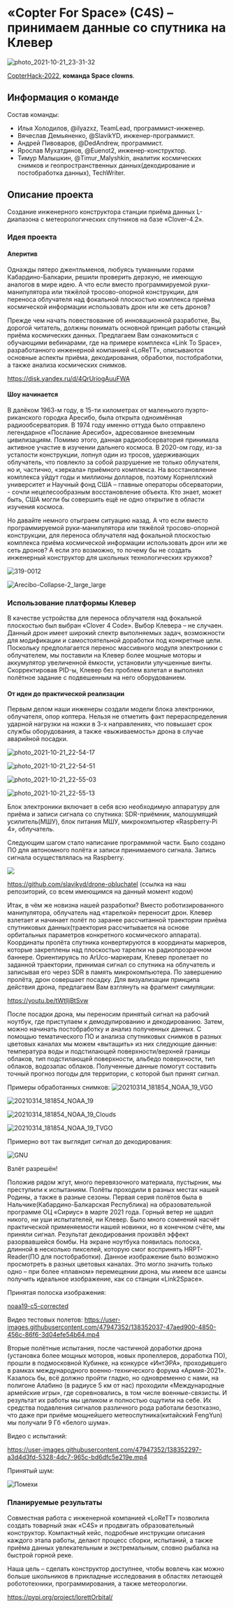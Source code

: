 # «Copter For Space» (C4S) – принимаем данные со спутника на Клевер

![photo_2021-10-21_23-31-32](https://user-images.githubusercontent.com/47947352/138352446-7de92214-5b4c-4931-bc27-a6fdcf466a86.jpg)

[CopterHack-2022](copterhack2022.md), **команда Space clowns**.

## Информация о команде

Состав команды:

* Илья Холодилов, @ilyazxz, TeamLead, программист-инженер.
* Вячеслав Демьяненко, @SlavikYD, инженер-программист.
* Андрей Пивоваров, @DedAndrew, программист.
* Ярослав Мухатдинов, @Euenot2, инженер-конструктор.
* Тимур Малышкин, @Timur_Malyshkin, аналитик космических снимков и геопространственных данных(декодирование и постобработка данных), TechWriter.

## Описание проекта

Создание инженерного конструктора станции приёма данных L-диапазона с метеорологических спутников на базе «Clover-4.2».

### Идея проекта

#### Аперитив

Однажды пятеро джентльменов, любуясь туманными горами Кабардино-Балкарии, решили проверить дерзкую, не имеющую аналогов в мире идею. А что если вместо программируемой руки-манипулятора или тяжёлой тросово-опорной конструкции, для переноса облучателя над фокальной плоскостью комплекса приёма космической информации использовать дрон или же сеть дронов?

Прежде чем начать повествование об инновационной разработке, Вы, дорогой читатель, должны понимать основной принцип работы станций приёма космических данных. Предлагаем Вам ознакомиться с обучающими вебинарами, где на примере комплекса «Link To Space», разработанного инженерной компанией «LoReTT», описываются основные аспекты приёма, декодирования, обработки, постобработки, а также анализа космических снимков.

https://disk.yandex.ru/d/4QrUriogAuuFWA

#### Шоу начинается

В далёком 1963-м году, в 15-ти километрах от маленького пуэрто-риканского городка Аресибо, была открыта одноимённая радиообсерватория. В 1974 году именно оттуда было отправлено легендарное «Послание Аресибо», адресованное внеземным цивилизациям. Помимо этого, данная радиообсерватория принимала активное участие в изучении дальнего космоса. В 2020-ом году, из-за усталости конструкции, лопнул один из тросов, удерживающих облучатель, что повлекло за собой разрушение не только облучателя, но и, частично, «зеркала» приёмного комплекса. На восстановление комплекса уйдут годы и миллионы долларов, поэтому Корнеллский университет и Научный фонд США – главные операторы обсерватории, - сочли нецелесообразным восстановление объекта. Кто знает, может быть, США могли бы совершить ещё не одно открытие в области изучения космоса.

Но давайте немного отыграем ситуацию назад. А что если вместо программируемой руки-манипулятора или тяжёлой тросово-опорной конструкции, для переноса облучателя над фокальной плоскостью комплекса приёма космической информации использовать дрон или же сеть дронов? А если это возможно, то почему бы не создать инженерный конструктор для школьных технологических кружков?

![319-0012](https://user-images.githubusercontent.com/47947352/138347210-ea272770-aa35-47db-b881-f89db687c265.jpg)

![Arecibo-Collapse-2_large_large](https://user-images.githubusercontent.com/47947352/138347221-f6834411-1f6c-4ab9-b74f-bbb5566a0dbf.jpg)

### Использование платформы Клевер

В качестве устройства для переноса облучателя над фокальной плоскостью был выбран «Clover 4 Code». Выбор Клевера – не случаен. Данный дрон имеет широкий спектр выполняемых задач, возможности для модификации и самостоятельной доработки под конкретные цели. Поскольку предполагается перенос массивного модуля электроники с облучателем, мы поставили на Клевер более мощные моторы и аккумулятор увеличенной ёмкости, установили улучшенные винты. Скорректировав PID-ы, Клевер без проблем взлетал и выполнял полётное задание с подвешенным на него оборудованием.

#### От идеи до практической реализации

Первым делом наши инженеры создали модели блока электроники, облучателя, опор коптера. Нельзя не отметить факт перераспределения ударной нагрузки на ножки в 3-х направлениях, что повышает срок службы оборудования, а также «выживаемость» дрона в случае аварийной посадки.

![photo_2021-10-21_22-54-17](https://user-images.githubusercontent.com/47947352/138347683-757b518d-efd2-4984-8f13-75958eec9fe2.jpg)

![photo_2021-10-21_22-54-51](https://user-images.githubusercontent.com/47947352/138347708-72273a0e-5137-4e41-8595-19501fd67082.jpg)

![photo_2021-10-21_22-55-03](https://user-images.githubusercontent.com/47947352/138347724-88748a58-4245-4e97-980d-6df3f5104a4a.jpg)

![photo_2021-10-21_22-55-13](https://user-images.githubusercontent.com/47947352/138347759-2c7353d9-cce2-44e8-b00c-74689acd923e.jpg)

Блок электроники включает в себя всю необходимую аппаратуру для приёма и записи сигнала со спутника: SDR-приёмник, малошумящий усилитель(МШУ), блок питания МШУ, микрокомпьютер «Raspberry-Pi 4», облучатель.

Следующим шагом стало написание программной части. Было создано ПО для автономного полёта и записи принимаемого сигнала. Запись сигнала осуществлялась на Raspberry.

![](https://user-images.githubusercontent.com/47947352/138348016-e9d59ec8-8486-4b3d-9083-5e7070a8714a.png)

https://github.com/slavikyd/drone-obluchatel (ссылка на наш репозиторий, со всем имеющимся на данный момент кодом)

Итак, в чём же новизна нашей разработки? Вместо роботизированного манипулятора, облучатель над «тарелкой» переносит дрон. Клевер взлетает и начинает полёт по заранее рассчитанной траектории приёма спутниковых данных(траектория рассчитывается на основе орбитальных параметров конкретного космического аппарата). Координаты пролёта спутника конвертируются в координаты маркеров, которые закреплены над плоскостью тарелки на радиопрозрачном баннере. Ориентируясь по ArUco-маркерам, Клевер пролетает по заданной траектории, принимая сигнал со спутника на облучатель и записывая его через SDR в память микрокомпьютера. По завершению пролёта, дрон совершает посадку. Для визуализации принципа действия дрона, предлагаем Вам взглянуть на фрагмент симуляции:

https://youtu.be/tWtlljBtSvw

После посадки дрона, мы переносим принятый сигнал на рабочий ноутбук, где приступаем к демодулированию и декодированию. Затем, можно начинать постобработку и анализ полученных данных. С помощью тематического ПО и анализа спутниковых снимков в разных цветовых каналах мы можем «вытащить» из них следующие данные: температура воды и подстилающей поверхности/верхней границы облаков, тип подстилающей поверхности, альбедо поверхности, тип облаков, водозапас облаков. Полученные данные помогут составить точный прогноз погоды для территории, с которой был принят сигнал.

Примеры обработанных снимков:
![20210314_181854_NOAA_19_VGO](https://user-images.githubusercontent.com/47947352/138412121-99a38f8b-4436-42f8-90ff-37ff18237dba.jpg)

![20210314_181854_NOAA_19](https://user-images.githubusercontent.com/47947352/138412127-638484bf-c2f8-45a1-aff9-21f2fd69e9cc.jpg)

![20210314_181854_NOAA_19_Clouds](https://user-images.githubusercontent.com/47947352/138412132-aec80c5d-519c-4f00-83e4-0ed39314446a.jpg)

![20210314_181854_NOAA_19_TVGO](https://user-images.githubusercontent.com/47947352/138412134-f1c75a53-6125-472f-9b2c-81effc64ed94.jpg)

Примерно вот так выглядит сигнал до декодирования:

![GNU](https://user-images.githubusercontent.com/47947352/138412459-482406cc-979c-4cab-8b4d-4aad8d36c994.jpg)

Взлёт разрешён!

Положив рядом жгут, много перевязочного материала, пустырник, мы преступили к испытаниям. Полёты проходили в разных местах нашей Родины, а также в разные сезоны. Первая серия полётов была в Нальчике(Кабардино-Балкарская Республика) на образовательной программе ОЦ «Сириус» в марте 2021 года. Горный ветер не щадил никого, ни уши испытателей, ни Клевер. Было много сомнений насчёт практической применяемости нашей новинки, но в конечном счёте, мы приняли сигнал. Результат декодирования произвёл эффект разорвавшейся бомбы. На экране ноутбука появилась полоска, длинной в несколько пикселей, которую смог воспринять HRPT-Reader(ПО для постобработки). Данное изображение было возможно просмотреть в разных цветовых каналах. Это могло значить только одно – при более «плавном» перемещении дрона, мы имеем все шансы получить идеальное изображение, как со станции «Link2Space».

Принятая полоска изображения:

[noaa19-c5-corrected](https://user-images.githubusercontent.com/47947352/138351961-93feb308-d764-4227-858e-65de6354560d.jpg)

Видео тестовых полетов: https://user-images.githubusercontent.com/47947352/138352037-47aed900-4850-456c-86f6-3d04efe54b64.mp4

Вторые полётные испытания, после частичной доработки дрона (установка более мощных моторов, новых пропеллеров, доработка ПО), прошли в подмосковной Кубинке, на конкурсе «ИнтЭРА», проходившего в рамках международного военно-технического форума «Армия-2021». Казалось бы, всё должно пройти гладко, но одновременно с нами, на полигоне Алабино (в радиусе 5 км от нас) проходили «Международные армейские игры», где соревновались, в том числе военные-связисты. И результат их работы мы целиком и полностью ощутили на себе. Их средства подавления сигналов различного рода работали безотказно, что даже при приёме мощнейшего метеоспутника(китайский FengYun) мы получали 9 Гб «белого шума».

Видео с испытаний:

https://user-images.githubusercontent.com/47947352/138352297-a3d4d3fd-5328-4dc7-965c-bd6dfc5e219e.mp4

Принятый шум:

![Помехи](https://user-images.githubusercontent.com/47947352/138412317-922ce3de-5aed-48ec-a5ff-a0ebd85f044b.jpg)

### Планируемые результаты

Совместная работа с инженерной компанией «LoReTT» позволила создать товарный знак «C4S» и продвигать образовательный конструктор. Компактный кейс, подробные инструкции описания каждого этапа работы, делают процесс сборки, испытаний, а также приёма данных увлекательным и экстремальным, словно рыбалка на быстрой горной реке.

Наша цель – сделать конструктор доступнее, чтобы вовлечь как можно больше школьников в прикладные исследования в областях летающей робототехники, программирования, а также метеорологии.

https://pypi.org/project/lorettOrbital/
